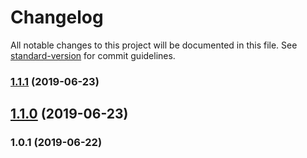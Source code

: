 # Changelog

All notable changes to this project will be documented in this file. See [standard-version](https://github.com/conventional-changelog/standard-version) for commit guidelines.

### [1.1.1](https://github.com/web-west/soroban-simulators/compare/v1.1.0...v1.1.1) (2019-06-23)



## [1.1.0](https://github.com/web-west/soroban-simulators/compare/v1.0.1...v1.1.0) (2019-06-23)



### 1.0.1 (2019-06-22)
